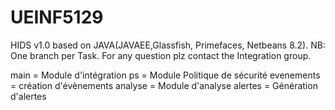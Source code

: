 # UEINF5129
HIDS v1.0 based on JAVA(JAVAEE,Glassfish, Primefaces, Netbeans 8.2).
NB: One branch per Task.
For any question plz contact the Integration group.

main = Module d'intégration
ps = Module Politique de sécurité
evenements = création d'évènements
analyse = Module d'analyse
alertes = Génération d'alertes
